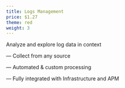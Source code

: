 ```yaml
---
title: Logs Management
price: $1.27
theme: red
weight: 3
---
```


Analyze and explore log data in context

— Collect from any source

— Automated & custom processing

— Fully integrated with Infrastructure and APM
